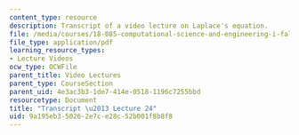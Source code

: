 ```yaml
---
content_type: resource
description: Transcript of a video lecture on Laplace's equation.
file: /media/courses/18-085-computational-science-and-engineering-i-fall-2008/9a195eb350262e7ce28c52b001f8b8f8_18-085F08-L24.pdf
file_type: application/pdf
learning_resource_types:
- Lecture Videos
ocw_type: OCWFile
parent_title: Video Lectures
parent_type: CourseSection
parent_uid: 4e3ac3b3-1de7-414e-0518-1196c7255bbd
resourcetype: Document
title: "Transcript \u2013 Lecture 24"
uid: 9a195eb3-5026-2e7c-e28c-52b001f8b8f8
---
```

